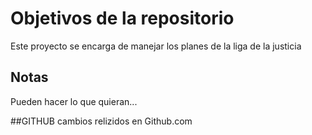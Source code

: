 # Objetivos de la repositorio

Este proyecto se encarga de manejar los planes de la liga de la justicia


## Notas
Pueden hacer lo que quieran...

##GITHUB
cambios relizidos en Github.com
